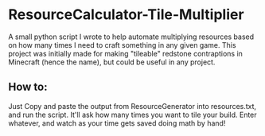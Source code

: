 # ResourceCalculator-Tile-Multiplier
A small python script I wrote to help automate multiplying resources based on how many times I need to craft something in any given game. This project was initially made for making "tileable" redstone contraptions in Minecraft (hence the name), but could be useful in any project.

## How to:
Just Copy and paste the output from ResourceGenerator into resources.txt, and run the script. It'll ask how many times you want to tile your build. Enter whatever, and watch as your time gets saved doing math by hand!
